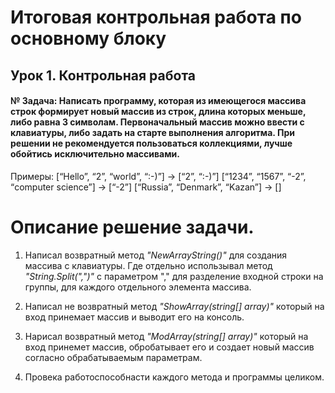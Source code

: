 # Итоговая контрольная работа по основному блоку
## Урок 1. Контрольная работа
#### № Задача: Написать программу, которая из имеющегося массива строк формирует новый массив из строк, длина которых меньше, либо равна 3 символам. Первоначальный массив можно ввести с клавиатуры, либо задать на старте выполнения алгоритма. При решении не рекомендуется пользоваться коллекциями, лучше обойтись исключительно массивами.

Примеры:
[“Hello”, “2”, “world”, “:-)”] → [“2”, “:-)”]
[“1234”, “1567”, “-2”, “computer science”] → [“-2”]
[“Russia”, “Denmark”, “Kazan”] → []

# Описание решение задачи.
1. Написал возвратный метод *"NewArrayString()"* для создания массива с клавиатуры. Где отдельно использывал метод *"String.Split(",")"* c параметром ","  для разделение входной строки на группы, для каждого отдельного элемента массива.

2. Написал не возвратный метод *"ShowArray(string[] array)"* который на вход принемает массив и выводит его на консоль.

3. Нарисал возвратный метод *"ModArray(string[] array)"* который на вход принемет массив, обробатывает его и создает новый массив согласно обрабатываемым параметрам.

4. Провека работоспособнасти каждого метода и программы целиком.


